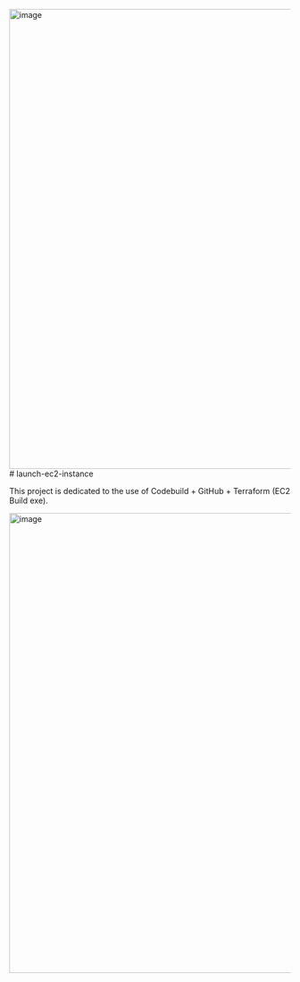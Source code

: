 <img width="822" alt="image" src="https://github.com/TieuLong21Prosper/launch-ec2-instance/assets/128500598/34ba18e7-8474-476a-b8e6-c8dba143a978"># launch-ec2-instance

This project is dedicated to the use of Codebuild + GitHub + Terraform (EC2 Build exe).

<img width="822" alt="image" src="https://github.com/TieuLong21Prosper/launch-ec2-instance/assets/128500598/815a8e2e-73b7-4c0f-bb51-df31fc2c5d40">

